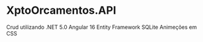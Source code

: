 # XptoOrcamentos.API

Crud utilizando .NET 5.0 
Angular 16 
Entity Framework
SQLite
Animeções em CSS

